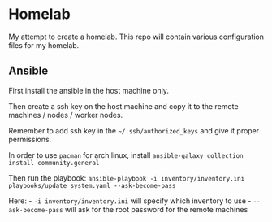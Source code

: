 # Homelab

My attempt to create a homelab. This repo will contain various configuration files for my homelab.


## Ansible 

First install the ansible in the host machine only. 

Then create a ssh key on the host machine and copy it to the remote machines / nodes / worker nodes. 

Remember to add ssh key in the `~/.ssh/authorized_keys` and give it proper permissions. 

In order to use `pacman` for arch linux, install `ansible-galaxy collection install community.general`

Then run the playbook: `ansible-playbook -i inventory/inventory.ini playbooks/update_system.yaml --ask-become-pass` 

Here:
    - `-i inventory/inventory.ini` will specify which inventory to use
    - `--ask-become-pass` will ask for the root password for the remote machines


